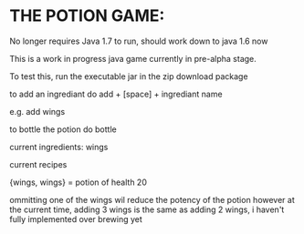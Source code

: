 THE POTION GAME:
================

No longer requires Java 1.7 to run, should work down to java 1.6 now

This is a work in progress java game currently in pre-alpha stage.

To test this, run the executable jar in the zip download package

to add an ingrediant do add + [space] + ingrediant name

e.g. add wings

to bottle the potion do bottle

current ingredients:
wings

current recipes

{wings, wings} = potion of health 20

ommitting one of the wings wil reduce the potency of the potion however
at the current time, adding 3 wings is the same as adding 2 wings, i
haven't fully implemented over brewing yet
